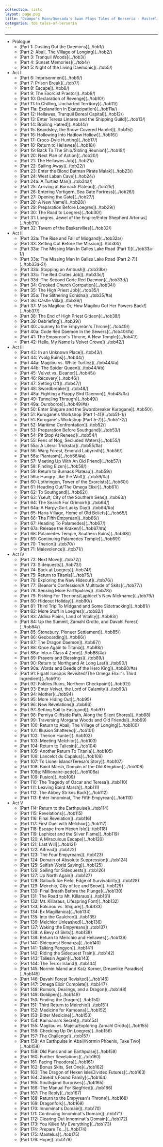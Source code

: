 ```yaml
---
collection: lists
layout: page.pug
title: "Ocampo's Moon/Quesada's Swan Plays Tales of Berseria - Masterlist"
categories: tob tales-of-berseria
---
```


---
<ul class="section-wrapper">
	<li><span class="section-no">Prologue</span>
		<ul class="masterlink-wrapper">
			<li>[Part 1: Dusting Out the Daemons](../tob1/)</li>
			<li>[Part 2: Aball, The Village of Longing](../tob2/)</li>
			<li>[Part 3: Tranquil Woods](../tob3/)</li>
			<li>[Part 4: Sunset Memories](../tob4/)</li>
			<li>[Part 5: Night of the Living Daemonic](../tob5/)</li>
		</ul>
	</li>
	<li><span class="section-no">Act I</span>
		<ul class="masterlink-wrapper">
			<li>[Part 6: Imprisonment](../tob6/)</li>
			<li>[Part 7: Prison Break](../tob7/)</li>
			<li>[Part 8: Escape](../tob8/)</li>
			<li>[Part 9: The Exorcist Praetor](../tob9/)</li>
			<li>[Part 10: Declaration of Revenge](../tob10/)</li>
			<li>[Part 11: In Chilling, Uncharted Territory](../tob11/)</li>
			<li>[Part 11a: Explanation In Ekatzcipation](../tob11a/)</li>
			<li>[Part 12: Hellawes, Tranquil Boreal Capital](../tob12/)</li>
			<li>[Part 13: Enter Teresa Linares and the Shipping Guild](../tob13/)</li>
			<li>[Part 14: Broiling Hatred](../tob14/)</li>
			<li>[Part 15: Beardsley, the Snow-Covered Hamlet](../tob15/)</li>
			<li>[Part 16: Hollowing Into Hadlow Hollow](../tob16/)</li>
			<li>[Part 17: Croco-Dyle Hunting](../tob17/)</li>
			<li>[Part 18: Return to Hellawes](../tob18/)</li>
			<li>[Part 19: Back To The Ship/Sibling Reunion](../tob19/)</li>
			<li>[Part 20: Next Plan of Action](../tob20/)</li>
			<li>[Part 21: The Hellawes Job](../tob21/)</li>
			<li>[Part 22: Sailing Away](../tob22/)</li>
			<li>[Part 23: Enter the Blond Batman Pirate Malak](../tob23/)</li>
			<li>[Part 24: West Laban Cave](../tob24/)</li>
			<li>[Part 24a: A Turtlez Man](../tob24a/)</li>
			<li>[Part 25: Arriving at Burnack Plateau](../tob25/)</li>
			<li>[Part 26: Entering Vortigern, Sea Gate Fortress](../tob26/)</li>
			<li>[Part 27: Opening the Gate](../tob27/)</li>
			<li>[Part 28: A New Name](../tob28/)</li>
			<li>[Part 29: Preparation Before Loegres](../tob29/)</li>
			<li>[Part 30: The Road to Loegres](../tob30/)</li>
			<li>[Part 31: Loegres, Jewel of the Empire/Enter Shepherd Artorius](../tob31/)</li>
			<li>[Part 32: Tavern of the Baskervilles](../tob32/)</li>
		</ul>
	</li>
	<li><span class="section-no">Act II</span>
		<ul class="masterlink-wrapper">
			<li>[Part 32a: The Rise and Fall of Midgand](../tob32a/)</li>
			<li>[Part 33: Setting Out Before the Mission](../tob33/)</li>
			<li>[Part 33a: The Missing Man In Galles Lake Road (Part 1)](../tob33a-1/)</li>
			<li>[Part 33a: The Missing Man In Galles Lake Road (Part 2-7)](../tob33a-2/)</li>
			<li>[Part 33b: Stopping an Ambush](../tob33b/)</li>
			<li>[Part 33c: The Red Crates Job](../tob33c/)</li>
			<li>[Part 33d: The Second Code Red Daemon](../tob33d/)</li>
			<li>[Part 34: Crooked Church Corrpution](../tob34/)</li>
			<li>[Part 35: The High Priest Job](../tob35/)</li>
			<li>[Part 35a: The Slithering Echidna](../tob35/#a)</li>
			<li>[Part 36: Castle Villa](../tob36/)</li>
			<li>[Part 37: Miss Magilou: Or, How Magilou Got Her Powers Back!](../tob37/)</li>
			<li>[Part 38: The End of High Priest Gideon](../tob38/)</li>
			<li>[Part 39: Debriefing](../tob39/)</li>
			<li>[Part 40: Journey to the Empyrean's Throne](../tob40/)</li>
			<li>[Part 40a: Code Red Daemon In the Sewers](../tob40/#a)</li>
			<li>[Part 41: The Empyrean's Throne, A New Temple](../tob41/)</li>
			<li>[Part 42: Hello, My Name Is Velvet Crowe](../tob42/)</li>
		</ul>
	</li>
	<li><span class="section-no">Act III</span>
		<ul class="masterlink-wrapper">
			<li>[Part 43: In an Unknown Place](../tob43/)</li>
			<li>[Part 44: Yvolg Ruins](../tob44/)</li>
			<li>[Part 44a: Magilou vs. White Turtlez](../tob44/#a)</li>
			<li>[Part 44b: The Spider Queen](../tob44/#b)</li>
			<li>[Part 45: Velvet vs. Eleanor](../tob45/)</li>
			<li>[Part 46: Recovery](../tob46/)</li>
			<li>[Part 47: Setting Off](../tob47/)</li>
			<li>[Part 48: Swordbreaker](../tob48/)</li>
			<li>[Part 48a: Fighting a Flappy Bird Daemon](../tob48/#a)</li>
			<li>[Part 49: Tunneling Through](../tob49/)</li>
			<li>[Part 49a: Ouroboros](../tob49/#a)</li>
			<li>[Part 50: Enter Shigure and the Swordbreaker Kurogane](../tob50/)</li>
			<li>[Part 51: Kurogane's Workshop (Part 1-4)](../tob51-1/)</li>
			<li>[Part 51: Kurogane's Workshop (Part 5-7)](../tob51-2/)
			<li>[Part 52: Maritime Confrontation](../tob52/)</li>
			<li>[Part 53: Preparation Before Southgand](../tob53/)</li>
			<li>[Part 54: Pit Stop At Reneed](../tob54/)</li>
			<li>[Part 55: Fens of Nog, Secluded Waters](../tob55/)</li>
			<li>[Part 55a: A Literal Trickstar](../tob55/#a)</li>
			<li>[Part 56: Warg Forest, Emerald Labyrinth](../tob56/)</li>
			<li>[Part 56a: Plantasm](../tob56/#a)</li>
			<li>[Part 57: Meeting Up With An Old Friend](../tob57/)</li>
			<li>[Part 58: Finding Eizen](../tob58/)</li>
			<li>[Part 59: Return to Burnack Plateau](../tob59/)</li>
			<li>[Part 59a: Hungry Like the Wolf](../tob59/#a)</li>
			<li>[Part 60: Lothringen, Tower of the Exorcists](../tob60/)</li>
			<li>[Part 61: Heading Out/The Omega Elixir](../tob61/)</li>
			<li>[Part 62: To Southgand](../tob62/)</li>
			<li>[Part 63: Yseult, City of the Southern Seas](../tob63/)</li>
			<li>[Part 64: The Search For Grimoirh](../tob64/)</li>
			<li>[Part 64a: A Harpy-Go-Lucky Day](../tob64/#a)</li>
			<li>[Part 65: Haria Village, Home of Old Beliefs](../tob65/)</li>
			<li>[Part 66: The Fifth Empyrean](../tob66/)</li>
			<li>[Part 67: Heading To Palamedes](../tob67/)</li>
			<li>[Part 67a: Release the Kraken!](../tob67/#a)</li>
			<li>[Part 68: Palamedes Temple, Southern Ruins](../tob68/)</li>
			<li>[Part 69: Continuing Palamedes Temple](../tob69/)</li>
			<li>[Part 70: Therion](../tob70/)</li>
			<li>[Part 71: Malevolence](../tob71/)</li>
		</ul>
	</li>
	<li><span class="section-no">Act IV</span>
		<ul class="masterlink-wrapper">
			<li>[Part 72: Next Move](../tob72/)</li>
			<li>[Part 73: Sidequests](../tob73/)</li>
			<li>[Part 74: Back at Loegres](../tob74/)</li>
			<li>[Part 75: Return to Titania](../tob75/)</li>
			<li>[Part 76: Exploring the New Hideout](../tob76/)</li>
			<li>[Part 77: Eleanor's Confession/A Multitude of Skits](../tob77/)</li>
			<li>[Part 78: Sensing More Earthpulses](../tob78/)</li>
			<li>[Part 79: Fishing For Therions/Laphicet's New Nickname](../tob79/)</li>
			<li>[Part 80: Hideout Holiday](../tob80/)</li>
			<li>[Part 81: Third Trip To Midgand and Some Sidetracking](../tob81/)</li>
			<li>[Part 82: More Stuff In Loegres](../tob82/)</li>
			<li>[Part 83: Aldina Plains, Land of Vitality](../tob83/)</li>
			<li>[Part 84: Up the Summit, Zamahl Grotto, and Davahl Forest](../tob84/)</li>
			<li>[Part 85: Stonebury, Pioneer Settlement](../tob85/)</li>
			<li>[Part 86: Geoboarding](../tob86/)</li>
			<li>[Part 87: The Dragon Daemon](../tob87/)</li>
			<li>[Part 88: Once Again to Titania](../tob88/)</li>
			<li>[Part 88a: Into a Class 4 Zone](../tob88/#a)</li>
			<li>[Part 89: Prayers and Blessings](../tob89/)</li>
			<li>[Part 90: Return to Northgand At Long Last](../tob90/)</li>
			<li>[Part 90a: Words and Deeds of the Hero King](../tob90/#a)</li>
			<li>[Part 91: Figahl Icecaps Revisited/The Omega Elixir's Third Ingredient](../tob91/)</li>
			<li>[Part 92: Faldies Ruins, Northern Checkpoint](../tob92/)</li>
			<li>[Part 93: Enter Velvet, the Lord of Calamity](../tob93/)</li>
			<li>[Part 94: Mother](../tob94)</li>
			<li>[Part 95: More Hiding Out](../tob95)</li>
			<li>[Part 96: New Revelations](../tob96)</li>
			<li>[Part 97: Setting Sail to Eastgand](../tob97)</li>
			<li>[Part 98: Perniya Cliffside Path, Along the Silent Shores](../tob98)</li>
			<li>[Part 99: Traversing Morgana Woods and Old Friends](../tob99)</li>
			<li>[Part 100: Return to Aball, The Village of Longing](../tob100)</li>
			<li>[Part 101: Illusion Shattered](../tob101)</li>
			<li>[Part 102: Therion Hunter](../tob102)</li>
			<li>[Part 103: Meeting Melchior](../tob103)</li>
			<li>[Part 104: Return to Taliesin](../tob104)</li>
			<li>[Part 105: Another Return To Titania](../tob105)</li>
			<li>[Part 106: Lancelot du Capalus](../tob106)</li>
			<li>[Part 107: To Lionel Island/Teresa's Story](../tob107)</li>
			<li>[Part 108: Baird Marsh, Domain of the Old Kingdom](../tob108)</li>
			<li>[Part 108a: Millionaire-pede](../tob108a)</li>
			<li>[Part 109: Fusion](../tob109)</li>
			<li>[Part 110: The Tragedy of Oscar and Teresa](../tob110)</li>
			<li>[Part 111: Leaving Baird Marsh](../tob111)</li>
			<li>[Part 112: The Abbey Strikes Back](../tob112)</li>
			<li>[Part 113: Enter Innominat, The Fifth Empyrean](../tob113)</li>
		</ul>
	</li>
	<li><span class="section-no">Act V</span>
		<ul class="masterlink-wrapper">
			<li>[Part 114: Return to the Earthpulse](../tob114)</li>
			<li>[Part 115: Revelations](../tob115)</li>
			<li>[Part 116: Final Revelation](../tob116)</li>
			<li>[Part 117: First Duel with Melchior](../tob117)</li>
			<li>[Part 118: Escape from Hexen Isle](../tob118)</li>
			<li>[Part 119: Laphicet and the Silver Flame](../tob119)</li>
			<li>[Part 120: A Miraculous Escape](../tob120)</li>
			<li>[Part 121: Last Will](../tob121)</li>
			<li>[Part 122: Aifread](../tob122)</li>
			<li>[Part 123: The Four Empyreans](../tob123)</li>
			<li>[Part 124: Domain of Absolute Suppression](../tob124)</li>
			<li>[Part 125: Selfish World Saving](../tob125)</li>
			<li>[Part 126: Sailing for Sidequests](../tob126)</li>
			<li>[Part 127: Up North Again](../tob127)</li>
			<li>[Part 128: Gaiburk Ice Field, Edge of Survivability](../tob128)</li>
			<li>[Part 129: Meirchio, City of Ice and Snow](../tob129)</li>
			<li>[Part 130: Final Breath Before the Plunge](../tob130)</li>
			<li>[Part 131: The Road to Mt. Killaraus](../tob131)</li>
			<li>[Part 132: Mt. Killaraus, Lifespring Font](../tob132)</li>
			<li>[Part 133: Rokurou vs. Shigure](../tob133)</li>
			<li>[Part 134: Ex Magillanica](../tob134)</li>
			<li>[Part 135: Into the Cauldron](../tob135)</li>
			<li>[Part 136: Melchior Unleashed](../tob136)</li>
			<li>[Part 137: Waking the Empyreans](../tob137)</li>
			<li>[Part 138: A Bevy of Skits](../tob138)</li>
			<li>[Part 139: Return to Meirchio and Hellawes](../tob139)</li>
			<li>[Part 140: Sidequest Bonanza](../tob140)</li>
			<li>[Part 141: Talking Pengyon](../tob141)</li>
			<li>[Part 142: Riding the Sidequest Train](../tob142)</li>
			<li>[Part 143: Taliesin Again](../tob143)</li>
			<li>[Part 144: The Terror Island](../tob144)</li>
			<li>[Part 145: Normin Island and Katz Korner, Dreamlike Paradise](../tob145)</li>
			<li>[Part 146: Davahl Forest Revisited](../tob146)</li>
			<li>[Part 147: Omega Elixir Complete](../tob147)</li>
			<li>[Part 148: Rumors, Dealings, and a Dragon](../tob148)</li>
			<li>[Part 149: Goldipen](../tob149)</li>
			<li>[Part 150: Finding the Dragon](../tob150)</li>
			<li>[Part 151: Third Return to Meirchio](../tob151)</li>
			<li>[Part 152: Medicine for Kamoana](../tob152)</li>
			<li>[Part 153: Bitter Medicine](../tob153)</li>
			<li>[Part 154: Kamoana's Secret](../tob154)</li>
			<li>[Part 155: Magilou vs. Majelu/Exploring Zamahl Grotto](../tob155)</li>
			<li>[Part 156: Checking Up On Loegres](../tob156)</li>
			<li>[Part 157: The Challenge](../tob157)</li>
			<li>[Part 158: An Earthpulse In Aball/Normin Phoenix, Take Two](../tob158)</li>
			<li>[Part 159: Old Puns and an Earthpulse](../tob159)</li>
			<li>[Part 160: Further Revelations](../tob160)</li>
			<li>[Part 161: Facing Theodora](../tob161)</li>
			<li>[Part 162: Bonus Skits, Set One](../tob162)</li>
			<li>[Part 163: The Dragon of Hexen Isle/Divided Futures](../tob163)</li>
			<li>[Part 164: Zaveid's Found Family](../tob164)</li>
			<li>[Part 165: Southgand Surprises](../tob165)</li>
			<li>[Part 166: The Manual For Siegfried](../tob166)</li>
			<li>[Part 167: The Reply](../tob167)</li>
			<li>[Part 168: Return to the Empyrean's Throne](../tob168)</li>
			<li>[Part 169: Dragonfolk](../tob169)</li>
			<li>[Part 170: Innominat's Domain](../tob170)</li>
			<li>[Part 171: Continuing Innominat's Domain](../tob171)</li>
			<li>[Part 172: Clearing Out Innominat's Domain](../tob172)</li>
			<li>[Part 173: You Killed My Everything](../tob173)</li>
			<li>[Part 174: Prepare To...](../tob174)</li>
			<li>[Part 175: Maotelus](../tob175)</li>
			<li>[Part 176: Hope](../tob176)</li>
		</ul>
	</li>
	<!--<li><span class="section-no">Act VI: Post-Game</span>
		<ul class="masterlink-wrapper">
			<li>Part 177: Not Over Yet</li>
		</ul>
	</li>-->
</ul>